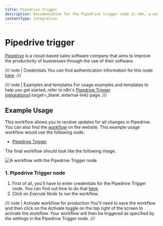 ```yaml
---
title: Pipedrive trigger
description: Documentation for the Pipedrive trigger node in n8n, a workflow automation platform. Includes details of operations and configuration, and links to examples and credentials information.
contentType: integration
---
```


# Pipedrive trigger

[Pipedrive](https://www.pipedrive.com/) is a cloud-based sales software company that aims to improve the productivity of businesses through the use of their software.

/// note | Credentials
You can find authentication information for this node [here](/integrations/builtin/credentials/pipedrive/).
///

///  note  | Examples and templates
For usage examples and templates to help you get started, refer to n8n's [Pipedrive Trigger integrations](https://n8n.io/integrations/pipedrive-trigger/){:target=_blank .external-link} page.
///

## Example Usage

This workflow allows you to receive updates for all changes in Pipedrive. You can also find the [workflow](https://n8n.io/workflows/490) on the website. This example usage workflow would use the following node.

- [Pipedrive Trigger]()

The final workflow should look like the following image.

![A workflow with the Pipedrive Trigger node](/_images/integrations/builtin/trigger-nodes/pipedrivetrigger/workflow.png)


### 1. Pipedrive Trigger node

1. First of all, you'll have to enter credentials for the Pipedrive Trigger node. You can find out how to do that [here](/integrations/builtin/credentials/pipedrive/).
2. Click on *Execute Node* to run the workflow.

/// note | Activate workflow for production
You'll need to save the workflow and then click on the Activate toggle on the top right of the screen to activate the workflow. Your workflow will then be triggered as specified by the settings in the Pipedrive Trigger node.
///

